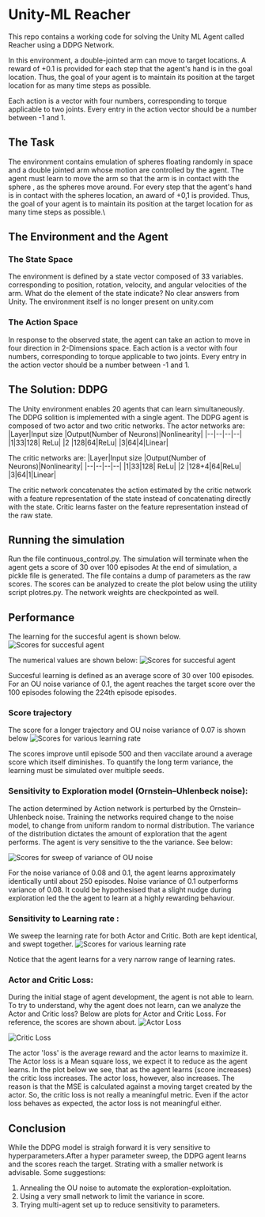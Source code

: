 # Unity-ML Reacher

This repo contains a working code for solving the Unity ML Agent called Reacher using a DDPG  Network.

In this environment, a double-jointed arm can move to target locations. A reward of +0.1 is provided for each step that the agent's hand is in the goal location. Thus, the goal of your agent is to maintain its position at the target location for as many time steps as possible.

Each action is a vector with four numbers, corresponding to torque applicable to two joints. Every entry in the action vector should be a number between -1 and 1.


## The Task
The environment contains emulation of spheres floating randomly in space and a double jointed arm whose motion are controlled by the agent. The agent must learn to move the    arm so that the arm is in contact with the sphere , as the spheres move around. For every step that the agent's hand is in contact with the spheres location, an award of +0,1 is provided. Thus, the goal of your agent is to maintain its position at the target location for as many time steps as possible.\
## The Environment and the Agent
### The State Space
The environment is defined by a state vector composed of 33 variables. corresponding to position, rotation, velocity, and angular velocities of the arm. 
What do the element of the state indicate? No clear answers from Unity. The environment itself is no longer present on unity.com 

### The Action Space
In response to the observed state, the agent can take an action to  move in four direction in 2-Dimensions space. 
Each action is a vector with four numbers, corresponding to torque applicable to two joints. Every entry in the action vector should be a number between -1 and 1.


## The Solution: DDPG
The Unity environment enables 20 agents that can learn simultaneously. The DDPG solition is implemented with a single agent.
The DDPG agent is composed of two actor and two critic networks. 
The actor networks are:
|Layer|Input size  |Output(Number of Neurons)|Nonlinearity|
|--|--|--|--|
|1|33|128| ReLu|
|2 |128|64|ReLu|
|3|64|4|Linear|

The critic networks are:
|Layer|Input size  |Output(Number of Neurons)|Nonlinearity|
|--|--|--|--|
|1|33|128| ReLu|
|2 |128+4|64|ReLu|
|3|64|1|Linear|

The critic network concatenates the action estimated by the critic network with a feature representation of the state instead of concatenating directly with the state. Critic learns faster on the feature representation instead of the raw state.

## Running the simulation
Run the file continuous_control.py. The simulation will terminate when the agent gets a score of 30 over 100 episodes At the end of simulation, a pickle file is generated. The file contains a dump of parameters as the raw scores. The scores can be analyzed to create the plot below using the utility script plotres.py. The network weights are checkpointed as well.

## Performance
The learning for the succesful agent is shown below.
![Scores for succesful agent](https://github.com/kpasad/Continuous_control_DDPG/blob/main/Results/final_scores_faster.jpeg)

The numerical values are shown below: 
![Scores for succesful agent](https://github.com/kpasad/Continuous_control_DDPG/blob/main/Results/Learning_screenshot.JPG)


Succesful learning is defined as an average score of 30 over 100 episodes. For an OU noise variance of 0.1, the agent reaches the target score over the 100 episodes folowing the 224th episode episodes. 

### Score trajectory
The score for a longer trajectory and OU noise variance of 0.07 is shown below
![Scores for various learning rate](https://github.com/kpasad/Continuous_control_DDPG/blob/main/Results/final_scores_faster.jpeg)

The scores improve until episode 500 and then vaccilate around a average score which itself diminishes. To quantify the long term variance, the learning must be simulated over multiple seeds.

### Sensitivity to Exploration model (Ornstein–Uhlenbeck noise):
The action determined by Action network is perturbed by the Ornstein–Uhlenbeck noise. Training the networks required change to the noise model, to change from uniform random to normal distribution. The variance of the distribution dictates the amount of exploration that the agent performs. The agent is very sensitive to the the variance. See below:

 ![Scores for sweep of variance of OU noise](https://github.com/kpasad/Continuous_control_DDPG/blob/main/Results/OU_noise_sweep.jpeg)
 
For the noise variance of 0.08 and 0.1, the agent learns approximately identically until  about 250 episodes. Noise variance of 0.1 outperforms variance of 0.08. It could be hypothesised that a slight nudge during exploration led the 
the agent to learn at a highly rewarding behaviour.  

### Sensitivity to Learning rate :
We sweep the learning rate for both Actor and Critic. Both are kept identical, and swept together.
![Scores for various learning rate](https://github.com/kpasad/Continuous_control_DDPG/blob/main/Results/scores.jpeg)

Notice that the agent learns for a very narrow range of learning rates.

### Actor and Critic Loss:
During the initial stage of agent development, the agent is not able to learn. To try to understand, why the agent does not learn, can we analyze the Actor and Critic loss?
Below are plots for Actor and Critic Loss. For reference, the scores are shown about.
![Actor Loss](https://github.com/kpasad/Continuous_control_DDPG/blob/main/Results/actor_loss.jpeg)

![Critic Loss](https://github.com/kpasad/Continuous_control_DDPG/blob/main/Results/critic_loss.jpeg)

 The actor 'loss' is  the average reward and the actor learns to maximize it. The Actor loss is a Mean square loss, we expect it to reduce as the agent learns. In the plot below we see, that as the agent learns (score increases) the critic loss increases. The actor loss, however, also increases. The reason is that the MSE is calculated against a moving target created by the actor. So, the critic loss is not really a meaningful metric. Even if the actor loss behaves as expected, the actor loss is not meaningful either.

## Conclusion
While the DDPG model is straigh forward it is very sensitive to hyperparameters.After a hyper parameter sweep, the DDPG agent learns and the scores reach the target.  Strating with a smaller network is advisable.
Some suggestions:
1. Annealing the OU noise to automate the exploration-exploitation.
2. Using a very small network to limit the variance in score.
3. Trying multi-agent set up to reduce sensitivity to parameters.
